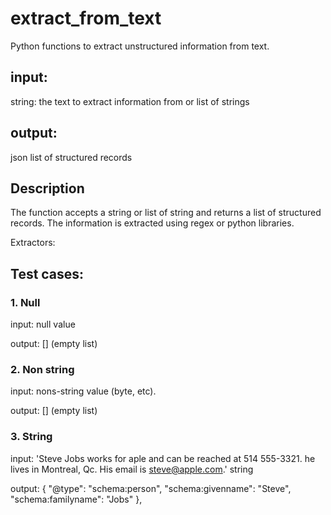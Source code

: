 # extract_from_text

Python functions to extract unstructured information from text.

## input:
string: the text to extract information from
or list of strings

## output:
json list of structured records

## Description
The function accepts a string or list of string and returns a list of structured records. The information is extracted using regex or python libraries. 


Extractors:



## Test cases:
### 1. Null
input:
null value

output:
[] (empty list)

### 2. Non string
input:
nons-string value (byte, etc).

output:
[] (empty list)

### 3. String
input: 'Steve Jobs works for aple and can be reached at 514 555-3321. he lives in Montreal, Qc. His email is steve@apple.com.'
string

output:
{
"@type": "schema:person",
"schema:givenname": "Steve",
"schema:familyname": "Jobs"
},





